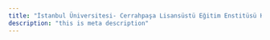 ```yaml
---
title: "İstanbul Üniversitesi- Cerrahpaşa Lisansüstü Eğitim Enstitüsü Hemşirelik Esasları Anabilim Dalı Doktora Tezi Kapsamında Yapılan Bu Araştırmanın Amacı:"
description: "this is meta description"
---
```

